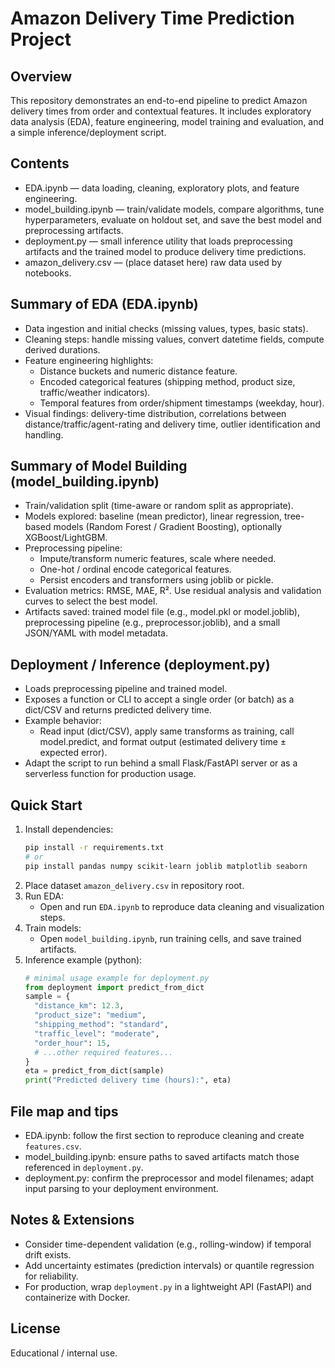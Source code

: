 # Amazon Delivery Time Prediction Project

## Overview
This repository demonstrates an end-to-end pipeline to predict Amazon delivery times from order and contextual features. It includes exploratory data analysis (EDA), feature engineering, model training and evaluation, and a simple inference/deployment script.

## Contents
- EDA.ipynb — data loading, cleaning, exploratory plots, and feature engineering.
- model_building.ipynb — train/validate models, compare algorithms, tune hyperparameters, evaluate on holdout set, and save the best model and preprocessing artifacts.
- deployment.py — small inference utility that loads preprocessing artifacts and the trained model to produce delivery time predictions.
- amazon_delivery.csv — (place dataset here) raw data used by notebooks.

## Summary of EDA (EDA.ipynb)
- Data ingestion and initial checks (missing values, types, basic stats).
- Cleaning steps: handle missing values, convert datetime fields, compute derived durations.
- Feature engineering highlights:
  - Distance buckets and numeric distance feature.
  - Encoded categorical features (shipping method, product size, traffic/weather indicators).
  - Temporal features from order/shipment timestamps (weekday, hour).
- Visual findings: delivery-time distribution, correlations between distance/traffic/agent-rating and delivery time, outlier identification and handling.

## Summary of Model Building (model_building.ipynb)
- Train/validation split (time-aware or random split as appropriate).
- Models explored: baseline (mean predictor), linear regression, tree-based models (Random Forest / Gradient Boosting), optionally XGBoost/LightGBM.
- Preprocessing pipeline:
  - Impute/transform numeric features, scale where needed.
  - One-hot / ordinal encode categorical features.
  - Persist encoders and transformers using joblib or pickle.
- Evaluation metrics: RMSE, MAE, R². Use residual analysis and validation curves to select the best model.
- Artifacts saved: trained model file (e.g., model.pkl or model.joblib), preprocessing pipeline (e.g., preprocessor.joblib), and a small JSON/YAML with model metadata.

## Deployment / Inference (deployment.py)
- Loads preprocessing pipeline and trained model.
- Exposes a function or CLI to accept a single order (or batch) as a dict/CSV and returns predicted delivery time.
- Example behavior:
  - Read input (dict/CSV), apply same transforms as training, call model.predict, and format output (estimated delivery time ± expected error).
- Adapt the script to run behind a small Flask/FastAPI server or as a serverless function for production usage.

## Quick Start
1. Install dependencies:
   ```bash
   pip install -r requirements.txt
   # or
   pip install pandas numpy scikit-learn joblib matplotlib seaborn
   ```
2. Place dataset `amazon_delivery.csv` in repository root.
3. Run EDA:
   - Open and run `EDA.ipynb` to reproduce data cleaning and visualization steps.
4. Train models:
   - Open `model_building.ipynb`, run training cells, and save trained artifacts.
5. Inference example (python):
   ```python
   # minimal usage example for deployment.py
   from deployment import predict_from_dict
   sample = {
     "distance_km": 12.3,
     "product_size": "medium",
     "shipping_method": "standard",
     "traffic_level": "moderate",
     "order_hour": 15,
     # ...other required features...
   }
   eta = predict_from_dict(sample)
   print("Predicted delivery time (hours):", eta)
   ```

## File map and tips
- EDA.ipynb: follow the first section to reproduce cleaning and create `features.csv`.
- model_building.ipynb: ensure paths to saved artifacts match those referenced in `deployment.py`.
- deployment.py: confirm the preprocessor and model filenames; adapt input parsing to your deployment environment.

## Notes & Extensions
- Consider time-dependent validation (e.g., rolling-window) if temporal drift exists.
- Add uncertainty estimates (prediction intervals) or quantile regression for reliability.
- For production, wrap `deployment.py` in a lightweight API (FastAPI) and containerize with Docker.

## License
Educational / internal use.
